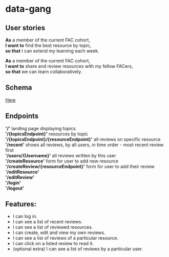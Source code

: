 # data-gang

## User stories
**As** a member of the current FAC cohort,  
**I want to** find the best resource by topic,  
**so that** I can extend my learning each week.

**As** a member of the current FAC cohort,  
**I want to** share and review resources with my fellow FACers,  
**so that** we can learn collaboratively.

## Schema
[Here]()

## Endpoints
**'/'** landing page displaying topics  
**'/{topicsEndpoint}'** resources by topic  
**'/{topicsEndpoint}/{resourceEndpoint}'** all reviews on specific resource  
**'/recent'** shows all reviews, by all users, in time order - most recent review first  
**'/users/{Username}'** all reviews written by this user  
**'/createResource'** form for user to add new resource  
**'/createReview/{resourceEndpoint}'** form for user to add their review  
**'/editResource'**  
**'/editReview'**  
**'/login'**  
**'/logout'**  

## Features:
- I can log in.
- I can see a list of recent reviews.
- I can see a list of reviewed resources.
- I can create, edit and view my own reviews.
- I can see a list of reviews of a particular resource.
- I can click on a listed review to read it.
- (optional extra) I can see a list of reviews by a particular user.
